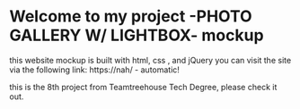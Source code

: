 # Welcome to my project -PHOTO GALLERY W/ LIGHTBOX- mockup
this website mockup is built with html, css , and jQuery 
you can visit the site via the following link: https://nah/ - automatic!

this is the 8th project from Teamtreehouse Tech Degree, please check it out.
